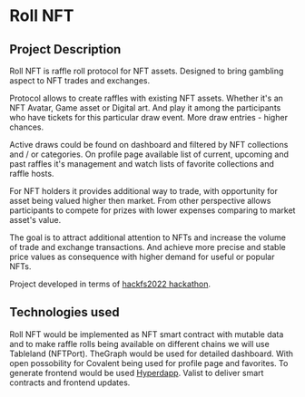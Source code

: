 # Roll NFT
## Project Description

Roll NFT is raffle roll protocol for NFT assets. Designed to bring gambling aspect to NFT trades and exchanges.

Protocol allows to create raffles with existing NFT assets. Whether it's an NFT Avatar, Game asset or Digital art.
And play it among the participants who have tickets for this particular draw event. More draw entries - higher chances.

Active draws could be found on dashboard and filtered by NFT collections and / or categories.
On profile page available list of current, upcoming and past raffles it's management and watch lists of favorite collections and raffle hosts.

For NFT holders it provides additional way to trade, with opportunity for asset being valued higher then market.
From other perspective allows participants to compete for prizes with lower expenses comparing to market asset's value.

The goal is to attract additional attention to NFTs and increase the volume of trade and exchange transactions. And achieve more precise and stable price values as consequence with higher demand for useful or popular NFTs.

Project developed in terms of [hackfs2022 hackathon](https://fs.ethglobal.com/).

## Technologies used

Roll NFT would be implemented as NFT smart contract with mutable data and to make raffle rolls being available on different chains we will use Tableland (NFTPort).
TheGraph would be used for detailed dashboard. With open possobility for Covalent being used for profile page and favorites.
To generate frontend would be used [Hyperdapp](https://hyperdapp.dev/).
Valist to deliver smart contracts and frontend updates.
